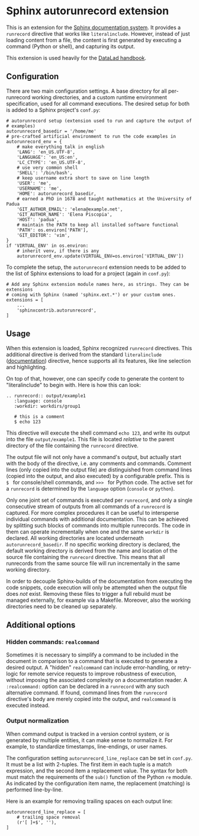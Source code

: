 # Sphinx autorunrecord extension

This is an extension for the [Sphinx documentation system](sphinx-doc.org). It
provides a `runrecord` directive that works like `literalinclude`. However,
instead of just loading content from a file, the content is first generated by
executing a command (Python or shell), and capturing its output.

This extension is used heavily for the [DataLad
handbook](http://handbook.datalad.org).

## Configuration

There are two main configuration settings. A base directory for all
per-runrecord working directories, and a custom runtime environment
specification, used for all command executions. The desired setup for both is
added to a Sphinx project's `conf.py`:

    # autorunrecord setup (extension used to run and capture the output of
    # examples)
    autorunrecord_basedir = '/home/me'
    # pre-crafted artificial environment to run the code examples in
    autorunrecord_env = {
        # make everything talk in english
        'LANG': 'en_US.UTF-8',
        'LANGUAGE': 'en_US:en',
        'LC_CTYPE': 'en_US.UTF-8',
        # use very common shell
        'SHELL': '/bin/bash',
        # keep username extra short to save on line length
        'USER': 'me',
        'USERNAME': 'me',
        'HOME': autorunrecord_basedir,
        # earned a PhD in 1678 and taught mathematics at the University of Padua
        'GIT_AUTHOR_EMAIL': 'elena@example.net',
        'GIT_AUTHOR_NAME': 'Elena Piscopia',
        'HOST': 'padua',
        # maintain the PATH to keep all installed software functional
        'PATH': os.environ['PATH'],
        'GIT_EDITOR': 'vim',
    }
    if 'VIRTUAL_ENV' in os.environ:
        # inherit venv, if there is any
        autorunrecord_env.update(VIRTUAL_ENV=os.environ['VIRTUAL_ENV'])

To complete the setup, the `autorunrecord` extension needs to be added to the
list of Sphinx extensions to load for a project (again in `conf.py`):

    # Add any Sphinx extension module names here, as strings. They can be extensions
    # coming with Sphinx (named 'sphinx.ext.*') or your custom ones.
    extensions = [
        ...
        'sphinxcontrib.autorunrecord',
    ]

## Usage

When this extension is loaded, Sphinx recognized `runrecord` directives. This
additional directive is derived from the standard `literalinclude`
([documentation](https://www.sphinx-doc.org/en/master/usage/restructuredtext/directives.html#directive-literalinclude))
directive, hence supports all its features, like line selection and
highlighting.

On top of that, however, one can specify code to generate the content to
"literalinclude" to begin with. Here is how this can look:

    .. runrecord:: output/example1
       :language: console
       :workdir: workdirs/group1

       # this is a comment
       $ echo 123

This directive will execute the shell command `echo 123`, and write its output
into the file `output/example1`. This file is located *relative* to the parent
directory of the file containing the `runrecord` directive.

The output file will not only have a command's output, but actually start with
the body of the directive, i.e. any comments and commands. Comment lines (only
copied into the output file) are distinguished from command lines (copied into
the output, and also executed) by a configurable prefix. This is `$ ` for
console/shell commands, and `>>> ` for Python code. The active set for a
`runrecord` is determined by the `language` option (`console` or `python`).

Only one joint set of commands is executed per `runrecord`, and only a single
consecutive stream of outputs from all commands of a `runrecord` is captured.
For more complex procedures it can be useful to intersperse individual commands
with additional documentation. This can be achieved by splitting such blocks of
commands into multiple runrecords. The code in them can operate incrementally
when one and the same `workdir` is declared. All working directories are
located underneath `autorunrecord_basedir`. If no specific working directory is
declared, the default working directory is derived from the name and location
of the source file containing the `runrecord` directive. This means that all
runrecords from the same source file will run incrementally in the same working
directory.

In order to decouple Sphinx-builds of the documentation from executing the code
snippets, code execution will only be attempted when the output file does *not*
exist. Removing these files to trigger a full rebuild must be managed
externally, for example via a Makefile. Moreover, also the working directories
need to be cleaned up separately.


## Additional options

### Hidden commands: `realcommand`

Sometimes it is necessary to simplify a command to be included in the document
in comparison to a command that is executed to generate a desired output.  A
"hidden" `realcommand` can include error-handling, or retry-logic for remote
service requests to improve robustness of execution, without imposing the
associated complexity on a documentation reader. A `:realcommand:` option can
be declared in a `runrecord` with any such alternative command. If found,
command lines from the `runrecord` directive's body are merely copied into the
output, and `realcommand` is executed instead.

### Output normalization

When command output is tracked in a version control system, or is generated
by multiple entities, it can make sense to normalize it. For example, to
standardize timestamps, line-endings, or user names.

The configuration setting `autorunrecord_line_replace` can be set in `conf.py`.
It must be a list with 2-tuples. The first item in each tuple is a match
expression, and the second item a replacement value. The syntax for both must
match the requirements of the `sub()` function of the Python `re` module.
As indicated by the configuration item name, the replacement (matching) is
performed line-by-line.

Here is an example for removing trailing spaces on each output line:

    autorunrecord_line_replace = [
        # trailing space removal
        (r'[ ]+$', ''),
    ]
